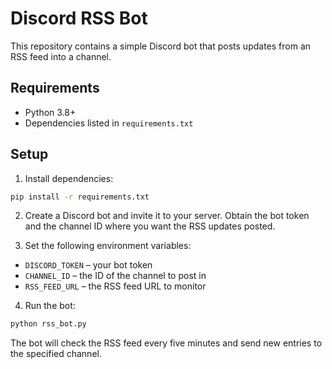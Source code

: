 # Discord RSS Bot

This repository contains a simple Discord bot that posts updates from an RSS feed into a channel.

## Requirements

- Python 3.8+
- Dependencies listed in `requirements.txt`

## Setup

1. Install dependencies:

```bash
pip install -r requirements.txt
```

2. Create a Discord bot and invite it to your server. Obtain the bot token and the channel ID where you want the RSS updates posted.

3. Set the following environment variables:

- `DISCORD_TOKEN` – your bot token
- `CHANNEL_ID` – the ID of the channel to post in
- `RSS_FEED_URL` – the RSS feed URL to monitor

4. Run the bot:

```bash
python rss_bot.py
```

The bot will check the RSS feed every five minutes and send new entries to the specified channel.
